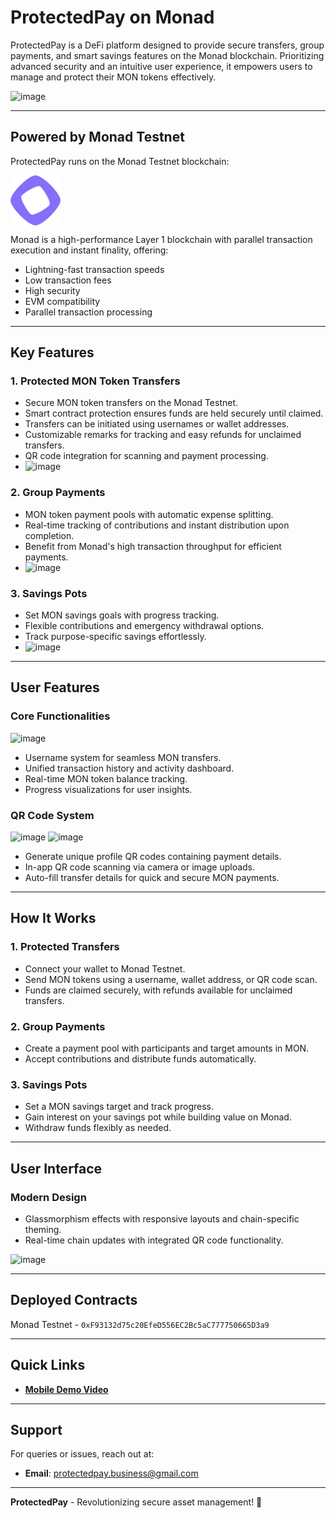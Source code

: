 # ProtectedPay on Monad

ProtectedPay is a DeFi platform designed to provide secure transfers, group payments, and smart savings features on the Monad blockchain. Prioritizing advanced security and an intuitive user experience, it empowers users to manage and protect their MON tokens effectively.  

![image](https://github.com/user-attachments/assets/16ec2233-dff9-4802-aa27-a5e5cc8b3aac)

---

## Powered by Monad Testnet

ProtectedPay runs on the Monad Testnet blockchain:  

<p align="left">
    <img align="left" src="/public/chains/monad.png" width="80" height="80" style="margin-right: 10px;"></img>
</p>

<br clear="left"/>

Monad is a high-performance Layer 1 blockchain with parallel transaction execution and instant finality, offering:
- Lightning-fast transaction speeds
- Low transaction fees
- High security
- EVM compatibility
- Parallel transaction processing

---

## Key Features  

### 1. Protected MON Token Transfers  
- Secure MON token transfers on the Monad Testnet.  
- Smart contract protection ensures funds are held securely until claimed.  
- Transfers can be initiated using usernames or wallet addresses.  
- Customizable remarks for tracking and easy refunds for unclaimed transfers.  
- QR code integration for scanning and payment processing.  
- ![image](https://github.com/user-attachments/assets/362ab7ba-9275-44ac-8dbd-ed94e5768f2b)


### 2. Group Payments  
- MON token payment pools with automatic expense splitting.  
- Real-time tracking of contributions and instant distribution upon completion.  
- Benefit from Monad's high transaction throughput for efficient payments.  
- ![image](https://github.com/user-attachments/assets/be1c32bf-d41a-4eb1-99ba-33b05b42ba99)


### 3. Savings Pots  
- Set MON savings goals with progress tracking.  
- Flexible contributions and emergency withdrawal options.  
- Track purpose-specific savings effortlessly.  
- ![image](https://github.com/user-attachments/assets/5cff7c7c-1e30-4f39-8021-fddc09aee263)

---

## User Features  

### Core Functionalities
![image](https://github.com/user-attachments/assets/a3f64a6a-5504-4a0c-988e-a76364ea4879)
- Username system for seamless MON transfers.  
- Unified transaction history and activity dashboard.  
- Real-time MON token balance tracking.  
- Progress visualizations for user insights.  

### QR Code System  
![image](https://github.com/user-attachments/assets/bc4e425b-d6f7-49b8-a4fe-8831ba9e5548)
![image](https://github.com/user-attachments/assets/f645759e-47bf-4fb1-9e87-b46f7c0bc6a7)
- Generate unique profile QR codes containing payment details.  
- In-app QR code scanning via camera or image uploads.  
- Auto-fill transfer details for quick and secure MON payments.  

---

## How It Works  

### 1. Protected Transfers  
- Connect your wallet to Monad Testnet.  
- Send MON tokens using a username, wallet address, or QR code scan.  
- Funds are claimed securely, with refunds available for unclaimed transfers.  

### 2. Group Payments  
- Create a payment pool with participants and target amounts in MON.  
- Accept contributions and distribute funds automatically.  

### 3. Savings Pots  
- Set a MON savings target and track progress.
- Gain interest on your savings pot while building value on Monad.
- Withdraw funds flexibly as needed.

---

## User Interface  

### Modern Design  
- Glassmorphism effects with responsive layouts and chain-specific theming.  
- Real-time chain updates with integrated QR code functionality.  

![image](https://github.com/user-attachments/assets/e7b826fc-e2c5-4f34-bbbb-fa828fc19c98)

---

## Deployed Contracts  

Monad Testnet -  `0xF93132d75c20EfeD556EC2Bc5aC777750665D3a9`

---

## Quick Links  

- **[Mobile Demo Video](https://youtu.be/TJgnpVpa51c?si=ojjzXsVgQBj_BSGN)**

---

## Support  

For queries or issues, reach out at:  
- **Email**: protectedpay.business@gmail.com  

---

**ProtectedPay** - Revolutionizing secure asset management! 🚀  

